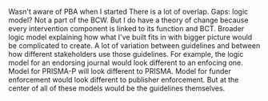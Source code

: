 Wasn't aware of PBA when I started
There is a lot of overlap. 
Gaps: logic model? Not a part of the BCW. But I do have a theory of change because every intervention component is linked to its function and BCT. Broader logic model explaining how what I've built fits in with bigger picture would be complicated to create. A lot of variation between guidelines and between how different stakeholders use those guidelines. For example, the logic model for an endorsing journal would look different to an enfocing one. Model for PRISMA-P will look different to PRISMA. Model for funder enforcement would look different to publisher enforcement. But at the center of all of these models would be the guidelines themselves. 

